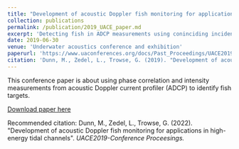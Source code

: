 ```yaml
---
title: "Development of acoustic Doppler fish monitoring for applications in high-energy tidal channels"
collection: publications
permalink: /publication/2019_UACE_paper.md
excerpt: 'Detecting fish in ADCP measurements using coninciding incidences of high phase correlation and high intensity.'
date: 2019-06-30
venue: 'Underwater acoustics conference and exhibition'
paperurl: 'https://www.uaconferences.org/docs/Past_Proceedings/UACE2019_Proceedings.pdf'
citation: 'Dunn, M., Zedel, L., Trowse, G. (2019). "Development of acoustic Doppler fish monitoring for applications in high-energy tidal channels". <i>UACE2019-Conference Proceedings.<i>'
---
```

This conference paper is about using phase correlation and intensity measurements from acoustic Doppler current profiler (ADCP) to identify fish targets.

[Download paper here](https://www.uaconferences.org/docs/Past_Proceedings/UACE2019_Proceedings.pdf)

Recommended citation: Dunn, M., Zedel, L., Trowse, G. (2022). "Development of acoustic Doppler fish monitoring for applications in high-energy tidal channels". <i>UACE2019-Conference Proceesings<i>.